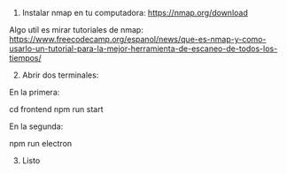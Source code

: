 1) Instalar nmap en tu computadora:
https://nmap.org/download

Algo util es mirar tutoriales de nmap:
https://www.freecodecamp.org/espanol/news/que-es-nmap-y-como-usarlo-un-tutorial-para-la-mejor-herramienta-de-escaneo-de-todos-los-tiempos/

2) Abrir dos terminales:

En la primera:

cd frontend
npm run start

En la segunda:

npm run electron

3) Listo
